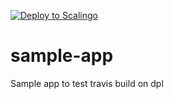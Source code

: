 [![Deploy to Scalingo](https://cdn.scalingo.com/deploy/button.png)](https://my.scalingo.com/deploy)

# sample-app
Sample app to test travis build on dpl
